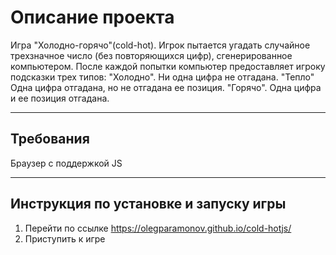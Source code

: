 # Описание проекта

Игра "Холодно-горячо"(cold-hot). Игрок пытается угадать случайное трехзначное число (без повторяющихся цифр), сгенерированное компьютером. После каждой попытки компьютер предоставляет игроку подсказки трех типов:
"Холодно". Ни одна цифра не отгадана.
"Тепло" Одна цифра отгадана, но не отгадана ее позиция.
"Горячо". Одна цифра и ее позиция отгадана.

* * *

## Требования

Браузер с поддержкой JS

* * *

## Инструкция по установке и запуску игры

1. Перейти по ссылке https://olegparamonov.github.io/cold-hotjs/
2. Приступить к игре
